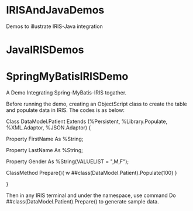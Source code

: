 # IRISAndJavaDemos
Demos to illustrate IRIS-Java integration


# JavaIRISDemos

# SpringMyBatisIRISDemo

A Demo Integrating Spring-MyBatis-IRIS togather.

Before running the demo, creating an ObjectScript class to create the table and populate data in IRIS. The codes is as below:

Class DataModel.Patient Extends (%Persistent, %Library.Populate, %XML.Adaptor, %JSON.Adaptor) {

Property FirstName As %String;

Property LastName As %String;

Property Gender As %String(VALUELIST = ",M,F");

ClassMethod Prepare(){ w ##class(DataModel.Patient).Populate(100) }

}

Then in any IRIS terminal and under the namespace, use command
Do ##class(DataModel.Patient).Prepare() 
to generate sample data.
